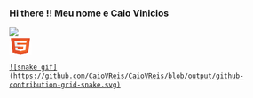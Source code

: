 ### Hi there !!  Meu nome e Caio Vinicios

<div >

   <a href="https://github.com/CaioVReis">
  <img height="180em" src="https://github-readme-stats.vercel.app/api?username=CaioVReis&show_icons=true&theme=dark&include_all_commits=true&count_private=true"/>
<div/>
     <img align="center" alt="Rafa-HTML" height="30" width="40" src="https://raw.githubusercontent.com/devicons/devicon/master/icons/html5/html5-original.svg">
<div/>
<div>
   
    ![snake gif](https://github.com/CaioVReis/CaioVReis/blob/output/github-contribution-grid-snake.svg)
   
   <div/>

